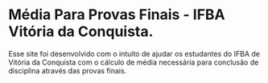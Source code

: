 # Média Para Provas Finais - IFBA Vitória da Conquista.

Esse site foi desenvolvido com o intuito de ajudar os estudantes do IFBA de Vitória da Conquista com o cálculo de média necessária para conclusão de disciplina através das provas finais.
